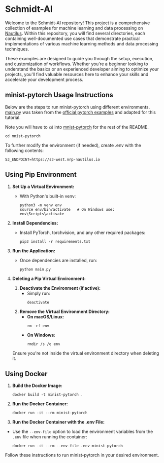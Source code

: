 # Schmidt-AI

Welcome to the Schmidt-AI repository! This project is a comprehensive collection of examples for machine learning and data processing on [Nautilus](https://nrp.ai/documentation/). Within this repository, you will find several directories, each containing well-documented use cases that demonstrate practical implementations of various machine learning methods and data processing techniques.

These examples are designed to guide you through the setup, execution, and customization of workflows. Whether you're a beginner looking to understand the basics or an experienced developer aiming to optimize your projects, you'll find valuable resources here to enhance your skills and accelerate your development process.


## minist-pytorch Usage Instructions

Below are the steps to run minist-pytorch using different environments. [main.py](/mnist-pytorch/main.py) was taken from the [official pytorch examples](https://github.com/pytorch/examples/blob/main/mnist/main.py) and adapted for this tutorial.

Note you will have to `cd` into [mnist-pytorch](/mnist-pytorch/) for the rest of the README.
```
cd mnist-pytorch
```

To further modify the environment (if needed), create .env with the following contents:
```
S3_ENDPOINT=https://s3-west.nrp-nautilus.io

```

## Using Pip Environment

1. **Set Up a Virtual Environment:**
    - With Python's built-in venv:
      ```
      python3 -m venv env
      source env/bin/activate   # On Windows use: env\Scripts\activate
      ```
2. **Install Dependencies:**
    - Install PyTorch, torchvision, and any other required packages:
      ```
      pip3 install -r requirements.txt
      ```
3. **Run the Application:**
    - Once dependencies are installed, run:
      ```
      python main.py
      ```
4. **Deleting a Pip Virtual Environment:**

    1. **Deactivate the Environment (if active):**
        - Simply run:
          ```
          deactivate
          ```
    2. **Remove the Virtual Environment Directory:**
        - **On macOS/Linux:**
          ```
          rm -rf env
          ```
        - **On Windows:**
          ```
          rmdir /s /q env
          ```

    Ensure you're not inside the virtual environment directory when deleting it.

## Using Docker

1. **Build the Docker Image:**
    ```
    docker build -t minist-pytorch .
    ```
2. **Run the Docker Container:**
    ```
    docker run -it --rm minist-pytorch
    ```
3. **Run the Docker Container with the .env File:**
  - Use the `--env-file` option to load the environment variables from the `.env` file when running the container:
    ```
    docker run -it --rm --env-file .env minist-pytorch
    ```

Follow these instructions to run minist-pytorch in your desired environment.